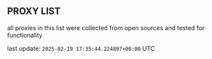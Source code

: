 ## PROXY LIST

all proxies in this list were collected from open sources and tested for functionality

last update: `2025-02-19 17:35:44.224897+00:00` UTC